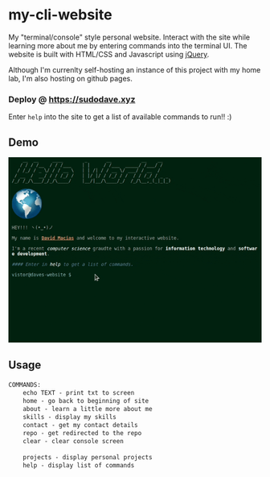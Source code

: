 # my-cli-website

My "terminal/console" style personal website. Interact with the site while learning more about me by entering commands into the terminal UI. The website is built with HTML/CSS and Javascript using [jQuery](https://jquery.com).

Although I'm currenlty self-hosting an instance of this project with my home lab, I'm also hosting on github pages.

### Deploy @ https://sudodave.xyz

Enter `help` into the site to get a list of available commands to run!! :)

## Demo

<img src="images/demo.gif">

## Usage

```
COMMANDS:
    echo TEXT - print txt to screen
    home - go back to beginning of site
    about - learn a little more about me
    skills - display my skills
    contact - get my contact details
    repo - get redirected to the repo
    clear - clear console screen

    projects - display personal projects
    help - display list of commands
```
